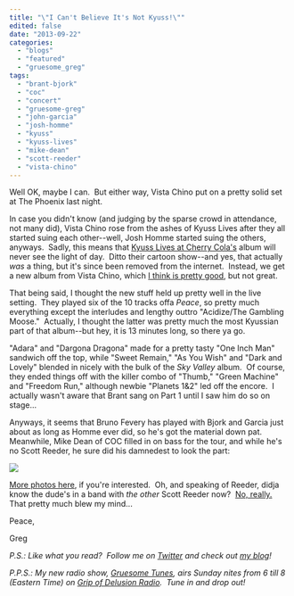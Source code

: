 ```yaml
---
title: "\"I Can't Believe It's Not Kyuss!\""
edited: false
date: "2013-09-22"
categories:
  - "blogs"
  - "featured"
  - "gruesome_greg"
tags:
  - "brant-bjork"
  - "coc"
  - "concert"
  - "gruesome-greg"
  - "john-garcia"
  - "josh-homme"
  - "kyuss"
  - "kyuss-lives"
  - "mike-dean"
  - "scott-reeder"
  - "vista-chino"
---
```


Well OK, maybe I can.  But either way, Vista Chino put on a pretty solid set at The Phoenix last night.

In case you didn't know (and judging by the sparse crowd in attendance, not many did), Vista Chino rose from the ashes of Kyuss Lives after they all started suing each other--well, Josh Homme started suing the others, anyways.  Sadly, this means that [Kyuss Lives at Cherry Cola's](http://gruesomeviews.com/2012/01/02/amateur-concert-photography-hour-kyuss-lives-cherry-colas-january-1st-2012/) album will never see the light of day.  Ditto their cartoon show--and yes, that actually _was_ a thing, but it's since been removed from the internet.  Instead, we get a new album from Vista Chino, which [I think is pretty good](http://www.hellbound.ca/2013/08/vista-chino-peace/), but not great.

That being said, I thought the new stuff held up pretty well in the live setting.  They played six of the 10 tracks offa _Peace_, so pretty much everything except the interludes and lengthy outtro "Acidize/The Gambling Moose."  Actually, I thought the latter was pretty much the most Kyussian part of that album--but hey, it is 13 minutes long, so there ya go.

"Adara" and "Dargona Dragona" made for a pretty tasty "One Inch Man" sandwich off the top, while "Sweet Remain," "As You Wish" and "Dark and Lovely" blended in nicely with the bulk of the _Sky Valley_ album.  Of course, they ended things off with the killer combo of "Thumb," "Green Machine" and "Freedom Run," although newbie "Planets 1&2" led off the encore.  I actually wasn't aware that Brant sang on Part 1 until I saw him do so on stage...

Anyways, it seems that Bruno Fevery has played with Bjork and Garcia just about as long as Homme ever did, so he's got the material down pat.  Meanwhile, Mike Dean of COC filled in on bass for the tour, and while he's no Scott Reeder, he sure did his damnedest to look the part:

![](http://gruesomeviews.files.wordpress.com/2013/09/056.jpg)

[More photos here](http://gruesomeviews.com/2013/09/22/amateur-concert-photography-hour-vista-chino-black-pussy-the-phoenix-september-21-2013/), if you're interested.  Oh, and speaking of Reeder, didja know the dude's in a band with _the other_ Scott Reeder now?  [No, really.](https://www.facebook.com/SunAndSailClub?ref=profile)  That pretty much blew my mind...

Peace,

Greg

_P.S.: Like what you read?  Follow me on [Twitter](http://twitter.com/gruesomeviews) and check out [my blog](http://gruesomeviews.com/)!_

_P.P.S.: My new radio show, [Gruesome Tunes](http://gruesomeviews.com/category/music/gruesome-tunes/), airs Sunday nites from 6 till 8 (Eastern Time) on [Grip of Delusion Radio](http://www.gripofdelusion.com/radio/).  Tune in and drop out!_
